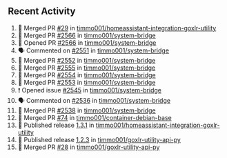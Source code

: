 ## Recent Activity

<!--START_SECTION:activity-->
1. 🎉 Merged PR [#29](https://github.com/timmo001/homeassistant-integration-goxlr-utility/pull/29) in [timmo001/homeassistant-integration-goxlr-utility](https://github.com/timmo001/homeassistant-integration-goxlr-utility)
2. 🎉 Merged PR [#2566](https://github.com/timmo001/system-bridge/pull/2566) in [timmo001/system-bridge](https://github.com/timmo001/system-bridge)
3. 💪 Opened PR [#2566](https://github.com/timmo001/system-bridge/pull/2566) in [timmo001/system-bridge](https://github.com/timmo001/system-bridge)
4. 🗣 Commented on [#2551](https://github.com/timmo001/system-bridge/issues/2551) in [timmo001/system-bridge](https://github.com/timmo001/system-bridge)
5. 🎉 Merged PR [#2552](https://github.com/timmo001/system-bridge/pull/2552) in [timmo001/system-bridge](https://github.com/timmo001/system-bridge)
6. 🎉 Merged PR [#2555](https://github.com/timmo001/system-bridge/pull/2555) in [timmo001/system-bridge](https://github.com/timmo001/system-bridge)
7. 🎉 Merged PR [#2554](https://github.com/timmo001/system-bridge/pull/2554) in [timmo001/system-bridge](https://github.com/timmo001/system-bridge)
8. 🎉 Merged PR [#2553](https://github.com/timmo001/system-bridge/pull/2553) in [timmo001/system-bridge](https://github.com/timmo001/system-bridge)
9. ❗ Opened issue [#2545](https://github.com/timmo001/system-bridge/issues/2545) in [timmo001/system-bridge](https://github.com/timmo001/system-bridge)
10. 🗣 Commented on [#2536](https://github.com/timmo001/system-bridge/issues/2536) in [timmo001/system-bridge](https://github.com/timmo001/system-bridge)
11. 🎉 Merged PR [#2538](https://github.com/timmo001/system-bridge/pull/2538) in [timmo001/system-bridge](https://github.com/timmo001/system-bridge)
12. 🎉 Merged PR [#74](https://github.com/timmo001/container-debian-base/pull/74) in [timmo001/container-debian-base](https://github.com/timmo001/container-debian-base)
13. 🚀 Published release [1.3.1](https://github.com/1.3.1) in [timmo001/homeassistant-integration-goxlr-utility](https://github.com/timmo001/homeassistant-integration-goxlr-utility)
14. 🚀 Published release [1.2.3](https://github.com/1.2.3) in [timmo001/goxlr-utility-api-py](https://github.com/timmo001/goxlr-utility-api-py)
15. 🎉 Merged PR [#28](https://github.com/timmo001/goxlr-utility-api-py/pull/28) in [timmo001/goxlr-utility-api-py](https://github.com/timmo001/goxlr-utility-api-py)
<!--END_SECTION:activity-->

